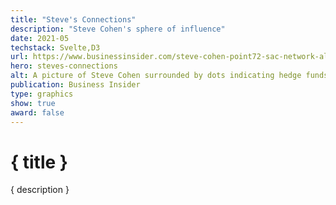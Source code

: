```yaml
---
title: "Steve's Connections"
description: "Steve Cohen's sphere of influence"
date: 2021-05
techstack: Svelte,D3
url: https://www.businessinsider.com/steve-cohen-point72-sac-network-alumni-hedge-fund-founders-spinoffs-2021-4
hero: steves-connections
alt: A picture of Steve Cohen surrounded by dots indicating hedge funds sprung up around him.
publication: Business Insider
type: graphics
show: true
award: false
---
```


# { title }

{ description }
